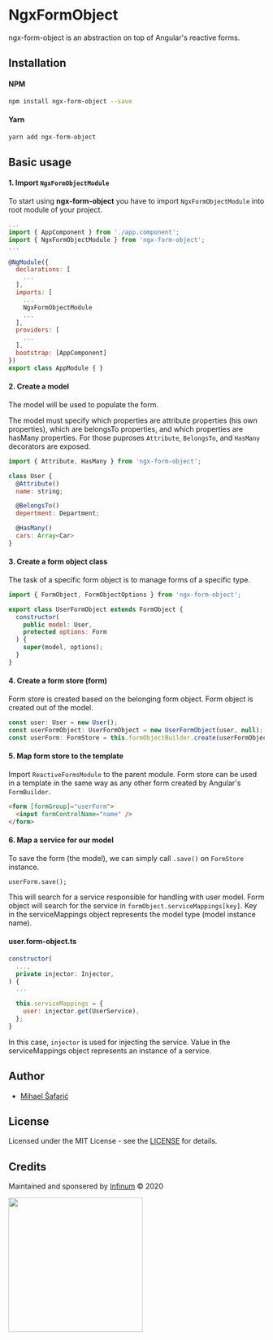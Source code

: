 # NgxFormObject

ngx-form-object is an abstraction on top of Angular's reactive forms.

## Installation

#### NPM

```bash
npm install ngx-form-object --save
```

#### Yarn

```bash
yarn add ngx-form-object
```

## Basic usage

#### 1. Import `NgxFormObjectModule`
To start using **ngx-form-object** you have to import `NgxFormObjectModule` into root module of your project.

```js
...
import { AppComponent } from './app.component';
import { NgxFormObjectModule } from 'ngx-form-object';
...

@NgModule({
  declarations: [
    ...
  ],
  imports: [
    ...
    NgxFormObjectModule
    ...
  ],
  providers: [
    ...
  ],
  bootstrap: [AppComponent]
})
export class AppModule { }

```

#### 2. Create a model

The model will be used to populate the form.

The model must specify which properties are attribute properties (his own properties), which are belongsTo properties, and which properties are hasMany properties. For those puproses `Attribute`, `BelongsTo`, and `HasMany` decorators are exposed.

```js
import { Attribute, HasMany } from 'ngx-form-object';

class User {
  @Attribute()
  name: string;

  @BelongsTo()
  depertment: Department;

  @HasMany()
  cars: Array<Car>
}
```

#### 3. Create a form object class

The task of a specific form object is to manage forms of a specific type.

```js
import { FormObject, FormObjectOptions } from 'ngx-form-object';

export class UserFormObject extends FormObject {
  constructor(
    public model: User,
    protected options: Form
  ) {
    super(model, options);
  }
}
```


#### 4. Create a form store (form)
Form store is created based on the belonging form object. Form object is created out of the model.

```js
const user: User = new User();
const userFormObject: UserFormObject = new UserFormObject(user, null);
const userForm: FormStore = this.formObjectBuilder.create(userFormObject);
```

#### 5. Map form store to the template
Import `ReactiveFormsModule` to the parent module.
Form store can be used in a template in the same way as any other form created by Angular's `FormBuilder`.

```html
<form [formGroup]="userForm">
  <input formControlName="name" />
</form>
```

#### 6. Map a service for our model
To save the form (the model), we can simply call `.save()` on `FormStore` instance.
```
userForm.save();
```

This will search for a service responsible for handling with user model. Form object will search for the service in `formObject.serviceMappings[key]`. Key in the serviceMappings object represents the model type (model instance name).


#### user.form-object.ts
```js
constructor(
  ...,
  private injector: Injector,
) {
  ...

  this.serviceMappings = {
    user: injector.get(UserService),
  };
}
```

In this case, `injector` is used for injecting the service.
Value in the serviceMappings object represents an instance of a service.

## Author ##

* [Mihael Šafarić](http://github.com/safo6m)

## License

Licensed under the MIT License - see the [LICENSE](LICENSE) for details.

## Credits ##

Maintained and sponsered by [Infinum](https://infinum.com) &copy; 2020

<img src="https://infinum.co/infinum.png" width="264">
